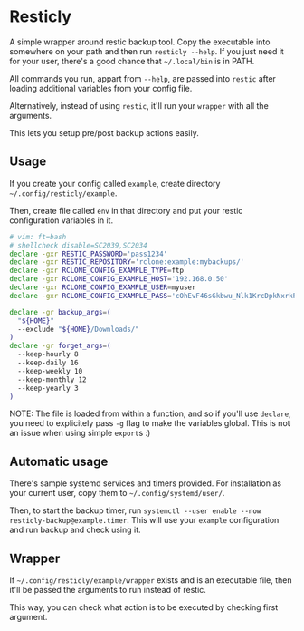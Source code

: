 # Resticly

A simple wrapper around restic backup tool.
Copy the executable into somewhere on your path and then run `resticly --help`.
If you just need it for your user,
there's a good chance that `~/.local/bin` is in PATH.

All commands you run, appart from `--help`,
are passed into `restic` after loading additional variables from your config file.

Alternatively, instead of using `restic`, it'll run your `wrapper` with all the arguments.

This lets you setup pre/post backup actions easily.

## Usage

If you create your config called `example`,
create directory `~/.config/resticly/example`.

Then, create file called `env` in that directory
and put your restic configuration variables in it.

```sh
# vim: ft=bash
# shellcheck disable=SC2039,SC2034
declare -gxr RESTIC_PASSWORD='pass1234'
declare -gxr RESTIC_REPOSITORY='rclone:example:mybackups/'
declare -gxr RCLONE_CONFIG_EXAMPLE_TYPE=ftp
declare -gxr RCLONE_CONFIG_EXAMPLE_HOST='192.168.0.50'
declare -gxr RCLONE_CONFIG_EXAMPLE_USER=myuser
declare -gxr RCLONE_CONFIG_EXAMPLE_PASS='cOhEvF46sGkbwu_Nlk1KrcDpkNxrkPKSTFXp_H6HHEc' # Obscured, see rclone obscure

declare -gr backup_args=(
  "${HOME}"
  --exclude "${HOME}/Downloads/"
)
declare -gr forget_args=(
  --keep-hourly 8
  --keep-daily 16
  --keep-weekly 10
  --keep-monthly 12
  --keep-yearly 3
)
```

NOTE: The file is loaded from within a function,
and so if you'll use `declare`,
you need to explicitely pass `-g` flag to make the variables global.
This is not an issue when using simple `export`s :)

## Automatic usage

There's sample systemd services and timers provided.
For installation as your current user, copy them to `~/.config/systemd/user/`.

Then, to start the backup timer,
run `systemctl --user enable --now resticly-backup@example.timer`.
This will use your `example` configuration and run backup and check using it.

## Wrapper

If `~/.config/resticly/example/wrapper` exists and is an executable file,
then it'll be passed the arguments to run instead of restic.

This way, you can check what action is to be executed by checking first argument.
